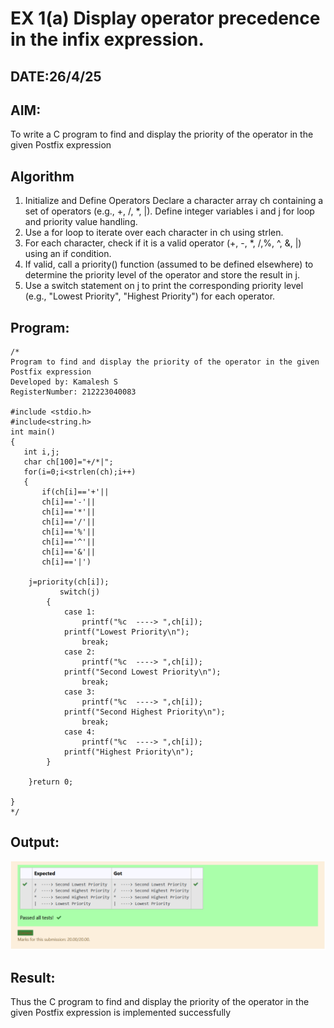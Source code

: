 # EX 1(a) Display operator precedence in the infix expression.
## DATE:26/4/25
## AIM:
To write a C program to find and display the priority of the operator in the given Postfix expression

## Algorithm
1. Initialize and Define Operators Declare a character array ch containing a set of operators (e.g., +, /, *, |).
Define integer variables i and j for loop and priority value handling.
2. Use a for loop to iterate over each character in ch using strlen.
3. For each character, check if it is a valid operator (+, -, *, /,%, ^, &, |) using an if condition.
4.  If valid, call a priority() function (assumed to be defined elsewhere) to determine the priority level of the operator and store the result in j.
5.  Use a switch statement on j to print the corresponding priority level (e.g., "Lowest Priority", "Highest Priority") for each operator. 

## Program:
```
/*
Program to find and display the priority of the operator in the given Postfix expression
Developed by: Kamalesh S
RegisterNumber: 212223040083

#include <stdio.h>
#include<string.h>
int main()
{
   int i,j;
   char ch[100]="+/*|";
   for(i=0;i<strlen(ch);i++)
   {
       if(ch[i]=='+'||
       ch[i]=='-'||
       ch[i]=='*'||
       ch[i]=='/'||
       ch[i]=='%'||
       ch[i]=='^'||
       ch[i]=='&'||
       ch[i]=='|')
       
    j=priority(ch[i]);
           switch(j)
        {    
            case 1:
                printf("%c  ----> ",ch[i]);
            printf("Lowest Priority\n");    
                break;
            case 2:
                printf("%c  ----> ",ch[i]);
            printf("Second Lowest Priority\n");
                break;
            case 3:
                printf("%c  ----> ",ch[i]);
            printf("Second Highest Priority\n");
                break;
            case 4:
                printf("%c  ----> ",ch[i]);
            printf("Highest Priority\n");    
        }    
    
    }return 0;

}
*/

```

## Output:
![alt text](image.png)


## Result:
Thus the C program to find and display the priority of the operator in the given Postfix expression is implemented successfully
